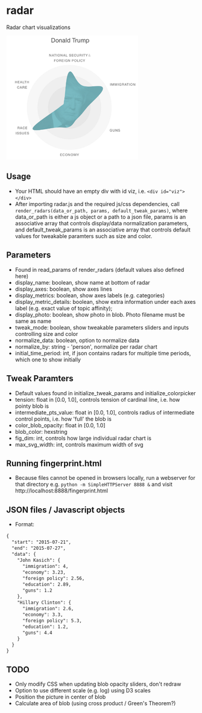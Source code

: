 # radar
Radar chart visualizations

<img src="trumpchatscan.png" width="350px"/>

## Usage
- Your HTML should have an empty div with id viz, i.e. `<div id="viz"></div>`
- After importing radar.js and the required js/css dependencies, call `render_radars(data_or_path, params, default_tweak_params)`, where data_or_path is either a js object or a path to a json file, params is an associative array that controls display/data normalization parameters, and default_tweak_params is 
an associative array that controls default values for tweakable paramters such as 
size and color. 

## Parameters
- Found in read_params of render_radars (default values also defined here)
- display_name: boolean, show name at bottom of radar
- display_axes: boolean, show axes lines
- display_metrics: boolean, show axes labels (e.g. categories)
- display_metric_details: boolean, show extra information under each axes label (e.g. exact value of topic affinity); 
- display_photo: boolean, show photo in blob. Photo filename must be same as name
- tweak_mode: boolean, show tweakable parameters sliders and inputs controlling size and color
- normalize_data: boolean, option to normalize data
- normalize_by: string - 'person', normalize per radar chart
- initial_time_period: int, if json contains radars for multiple time periods, which one to show initially

## Tweak Paramters
- Default values found in initialize_tweak_params and initialize_colorpicker
- tension: float in [0.0, 1.0], controls tension of cardinal line, i.e. how pointy blob is
- intermediate_pts_value: float in [0.0, 1.0], controls radius of intermediate control points, i.e. how 'full' the blob is
- color_blob_opacity: float in [0.0, 1.0]
- blob_color: hexstring
- fig_dim: int, controls how large individual radar chart is
- max_svg_width: int, controls maximum width of svg

## Running fingerprint.html
- Because files cannot be opened in browsers locally, run a webserver for that directory e.g.
  `python -m SimpleHTTPServer 8888 &` and visit http://localhost:8888/fingerprint.html

## JSON files / Javascript objects
- Format:
```
{
  "start": "2015-07-21",
  "end": "2015-07-27",
  "data": {
    "John Kasich": {
      "immigration": 4,
      "economy": 3.23,
      "foreign policy": 2.56,
      "education": 2.89,
      "guns": 1.2
    },
    "Hillary Clinton": {
      "immigration": 2.6,
      "economy": 3.3,
      "foreign policy": 5.3,
      "education": 1.2,
      "guns": 4.4
    }
  }
}
```

## TODO
- Only modify CSS when updating blob opacity sliders, don't redraw
- Option to use different scale (e.g. log) using D3 scales
- Position the picture in center of blob
- Calculate area of blob (using cross product / Green's Theorem?)
